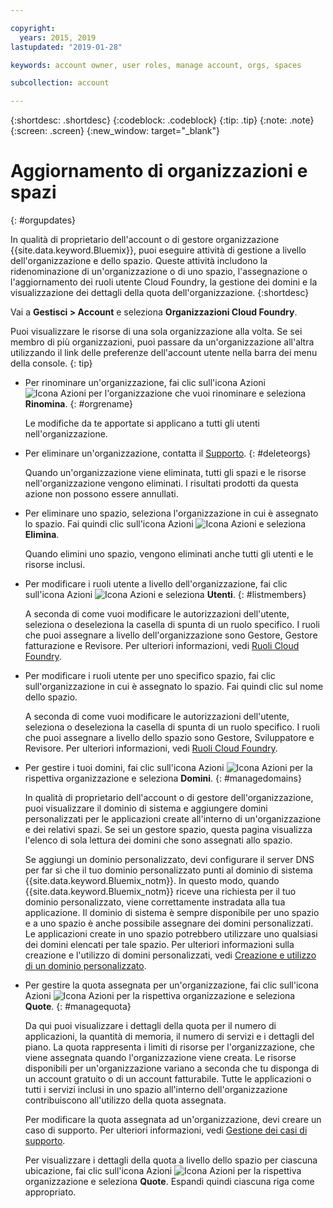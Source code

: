 ```yaml
---

copyright:
  years: 2015, 2019
lastupdated: "2019-01-28"

keywords: account owner, user roles, manage account, orgs, spaces

subcollection: account

---
```


{:shortdesc: .shortdesc}
{:codeblock: .codeblock}
{:tip: .tip}
{:note: .note}
{:screen: .screen}
{:new_window: target="_blank"}


# Aggiornamento di organizzazioni e spazi
{: #orgupdates}

In qualità di proprietario dell'account o di gestore organizzazione {{site.data.keyword.Bluemix}}, puoi eseguire attività di gestione a livello dell'organizzazione e dello spazio. Queste attività includono la ridenominazione di un'organizzazione o di uno spazio, l'assegnazione o l'aggiornamento dei ruoli utente Cloud Foundry, la gestione dei domini e la visualizzazione dei dettagli della quota dell'organizzazione.
{:shortdesc}

Vai a **Gestisci > Account** e seleziona **Organizzazioni Cloud Foundry**.

Puoi visualizzare le risorse di una sola organizzazione alla volta. Se sei membro di più organizzazioni, puoi passare da un'organizzazione all'altra utilizzando il link delle preferenze dell'account utente nella barra dei menu della console.
{: tip}

  * Per rinominare un'organizzazione, fai clic sull'icona Azioni ![Icona Azioni](../icons/action-menu-icon.svg) per l'organizzazione che vuoi rinominare e seleziona **Rinomina**.
    {: #orgrename}

    Le modifiche da te apportate si applicano a tutti gli utenti nell'organizzazione.

  * Per eliminare un'organizzazione, contatta il [Supporto](/docs/get-support?topic=get-support-getting-customer-support).
    {: #deleteorgs}

    Quando un'organizzazione viene eliminata, tutti gli spazi e le risorse nell'organizzazione vengono eliminati. I risultati prodotti da questa azione non possono essere annullati.

  * Per eliminare uno spazio, seleziona l'organizzazione in cui è assegnato lo spazio. Fai quindi clic sull'icona Azioni ![Icona Azioni](../icons/action-menu-icon.svg) e seleziona **Elimina**.

    Quando elimini uno spazio, vengono eliminati anche tutti gli utenti e le risorse inclusi.

  * Per modificare i ruoli utente a livello dell'organizzazione, fai clic sull'icona Azioni ![Icona Azioni](../icons/action-menu-icon.svg) e seleziona **Utenti**.
    {: #listmembers}

    A seconda di come vuoi modificare le autorizzazioni dell'utente, seleziona o deseleziona la casella di spunta di un ruolo specifico. I ruoli che puoi assegnare a livello dell'organizzazione sono Gestore, Gestore fatturazione e Revisore. Per ulteriori informazioni, vedi [Ruoli Cloud Foundry](/docs/iam?topic=iam-cfroles).

  * Per modificare i ruoli utente per uno specifico spazio, fai clic sull'organizzazione in cui è assegnato lo spazio. Fai quindi clic sul nome dello spazio.

    A seconda di come vuoi modificare le autorizzazioni dell'utente, seleziona o deseleziona la casella di spunta di un ruolo specifico. I ruoli che puoi assegnare a livello dello spazio sono Gestore, Sviluppatore e Revisore. Per ulteriori informazioni, vedi [Ruoli Cloud Foundry](/docs/iam?topic=iam-cfroles).

  * Per gestire i tuoi domini, fai clic sull'icona Azioni ![Icona Azioni](../icons/action-menu-icon.svg) per la rispettiva organizzazione e seleziona **Domini**.
    {: #managedomains}

    In qualità di proprietario dell'account o di gestore dell'organizzazione, puoi visualizzare il dominio di sistema e aggiungere domini personalizzati per le applicazioni create all'interno di un'organizzazione e dei relativi spazi. Se sei un gestore spazio, questa pagina visualizza l'elenco di sola lettura dei domini che sono assegnati allo spazio.

    Se aggiungi un dominio personalizzato, devi configurare il server DNS per far sì che il tuo dominio personalizzato punti al dominio di sistema {{site.data.keyword.Bluemix_notm}}. In questo modo, quando {{site.data.keyword.Bluemix_notm}} riceve una richiesta per il tuo dominio personalizzato, viene correttamente instradata alla tua applicazione. Il dominio di sistema è sempre disponibile per uno spazio e a uno spazio è anche possibile assegnare dei domini personalizzati. Le applicazioni create in uno spazio potrebbero utilizzare uno qualsiasi dei domini elencati per tale spazio. Per ulteriori informazioni sulla creazione e l'utilizzo di domini personalizzati, vedi [Creazione e utilizzo di un dominio personalizzato](/docs/apps?topic=creating-apps-updatingapps).

  * Per gestire la quota assegnata per un'organizzazione, fai clic sull'icona Azioni ![Icona Azioni](../icons/action-menu-icon.svg) per la rispettiva organizzazione e seleziona **Quote**.
    {: #managequota}

    Da qui puoi visualizzare i dettagli della quota per il numero di applicazioni, la quantità di memoria, il numero di servizi e i dettagli del piano. La quota rappresenta i limiti di risorse per l'organizzazione, che viene assegnata quando l'organizzazione viene creata. Le risorse disponibili per un'organizzazione variano a seconda che tu disponga di un account gratuito o di un account fatturabile. Tutte le applicazioni o tutti i servizi inclusi in uno spazio all'interno dell'organizzazione contribuiscono all'utilizzo della quota assegnata.

    Per modificare la quota assegnata ad un'organizzazione, devi creare un caso di supporto. Per ulteriori informazioni, vedi [Gestione dei casi di supporto](/docs/get-support?topic=get-support-open-case).

    Per visualizzare i dettagli della quota a livello dello spazio per ciascuna ubicazione, fai clic sull'icona Azioni ![Icona Azioni](../icons/action-menu-icon.svg) per la rispettiva organizzazione e seleziona **Quote**. Espandi quindi ciascuna riga come appropriato.
